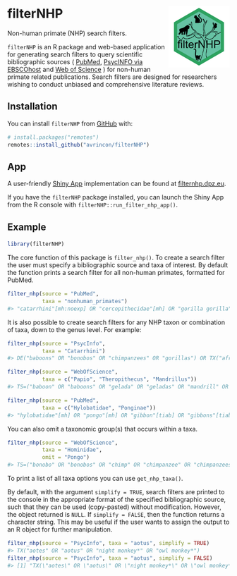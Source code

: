 
<!-- README.md is generated from README.Rmd. Please edit that file -->

# filterNHP <a><img src='inst/app/www/packageHex_v2_20210121.png' align="right" height="139"/></a>

Non-human primate (NHP) search filters.

`filterNHP` is an R package and web-based application for generating
search filters to query scientific bibliographic sources (
[PubMed](https://pubmed.ncbi.nlm.nih.gov/), [PsycINFO via
EBSCOhost](http://search.ebscohost.com/Login.aspx?profile=web&defaultdb=psyh&lp=login.asp&ref=https%3A%2F%2Fwww%2Egoogle%2Ecom%2F&authtype=ip,uid)
and [Web of
Science](http://login.webofknowledge.com/error/Error?Error=IPError&PathInfo=%2F&RouterURL=http%3A%2F%2Fwww.webofknowledge.com%2F&Domain=.webofknowledge.com&Src=IP&Alias=WOK5)
) for non-human primate related publications. Search filters are
designed for researchers wishing to conduct unbiased and comprehensive
literature reviews.

## Installation

You can install `filterNHP` from [GitHub](https://github.com/) with:

``` r
# install.packages("remotes")
remotes::install_github("avrincon/filterNHP")
```

## App

A user-friendly [Shiny App](https://shiny.rstudio.com) implementation
can be found at [filternhp.dpz.eu](https://filternhp.dpz.eu).

If you have the `filterNHP` package installed, you can launch the Shiny
App from the R console with `filterNHP::run_filter_nhp_app()`.

## Example

``` r
library(filterNHP)
```

The core function of this package is `filter_nhp()`. To create a search
filter the user must specify a bibliographic source and taxa of
interest. By default the function prints a search filter for all
non-human primates, formatted for PubMed.

``` r
filter_nhp(source = "PubMed", 
           taxa = "nonhuman_primates")
#> "catarrhini"[mh:noexp] OR "cercopithecidae"[mh] OR "gorilla gorilla"[mh] OR "haplorhini"[mh:noexp] OR "hominidae"[mh:noexp] OR "hylobatidae"[mh] OR "pan paniscus"[mh] OR "pan troglodytes"[mh] OR "platyrrhini"[mh] OR "pongo"[mh] OR "primates"[mh:noexp] OR "strepsirhini"[mh] OR "tarsii"[mh] OR "allenopithecus"[tiab] OR "allocebus"[tiab] OR "alouatta"[tiab] OR "alouattinae"[tiab] OR "angwantibo*"[tiab] OR "anthropoid"[tiab] OR "anthropoidea"[tiab] OR "anthropoids"[tiab] OR "aotes"[tiab] OR "aotidae"[tiab] OR "aotinae"[tiab] OR "aotus"[tiab] OR "ape"[tiab] OR "apes"[tiab] OR "arctocebus"[tiab] OR "ateles"[tiab] OR "atelidae"[tiab] OR "atelinae"[tiab] OR "avahi"[tiab] OR "aye-aye*"[tiab] OR "baboon"[tiab] OR "baboons"[tiab] OR "bonobo"[tiab] OR "bonobos"[tiab] OR "brachyteles"[tiab] OR "bushbabies"[tiab] OR "bushbaby"[tiab] OR "cacajao"[tiab] OR "callibella"[tiab] OR "callicebinae"[tiab] OR "callicebus"[tiab] OR "callimico"[tiab] OR "callithrichid*"[tiab] OR "callithrichinae"[tiab] OR "callithrix"[tiab] OR "callitrichid"[tiab] OR "callitrichidae"[tiab] OR "callitrichide"[tiab] OR "callitrichids"[tiab] OR "callitrichinae"[tiab] OR "capuchin"[tiab] OR "capuchins"[tiab] OR "carlito syrichta"[tiab] OR "catarhine*"[tiab] OR "catarhini"[tiab] OR "catarrhina"[tiab] OR "catarrhine*"[tiab] OR "catarrhini"[tiab] OR "cebid"[tiab] OR "cebidae"[tiab] OR "cebids"[tiab] OR "cebinae"[tiab] OR "ceboidea"[tiab] OR "cebuella"[tiab] OR "cebus"[tiab] OR "cephalopachus"[tiab] OR "cercocebus"[tiab] OR "cercopithecid*"[tiab] OR "cercopithecinae"[tiab] OR "cercopithecine*"[tiab] OR "cercopithecini"[tiab] OR "cercopithecoid"[tiab] OR "cercopithecoidea"[tiab] OR "cercopithecoids"[tiab] OR "cercopithecus"[tiab] OR "cheirogaleidae"[tiab] OR "cheirogaleus"[tiab] OR "cheracebus"[tiab] OR "chimp"[tiab] OR "chimpanzee"[tiab] OR "chimpanzees"[tiab] OR "chimps"[tiab] OR "chiromyiformes"[tiab] OR "chiropotes"[tiab] OR "chlorocebus"[tiab] OR "colobidae"[tiab] OR "colobinae"[tiab] OR "colobine*"[tiab] OR "colobini"[tiab] OR "colobus*"[tiab] OR "cynomolgus"[tiab] OR "daubentonia"[tiab] OR "daubentoniidae"[tiab] OR "douc"[tiab] OR "doucs"[tiab] OR "erythrocebus"[tiab] OR "eulemur"[tiab] OR "euoticus"[tiab] OR "euprimate*"[tiab] OR "galagid*"[tiab] OR "galago"[tiab] OR "galagoides"[tiab] OR "galagonidae"[tiab] OR "galagos"[tiab] OR "gelada"[tiab] OR "geladas"[tiab] OR "gibbon"[tiab] OR "gibbons"[tiab] OR "gorilla"[tiab] OR "gorillas"[tiab] OR "grivet"[tiab] OR "grivets"[tiab] OR "guenon*"[tiab] OR "guereza*"[tiab] OR "hapalemur"[tiab] OR "haplorhine*"[tiab] OR "haplorhini"[tiab] OR "haplorrhine*"[tiab] OR "haplorrhini"[tiab] OR "hominid*"[tiab] OR "hominin"[tiab] OR "homininae"[tiab] OR "hominine"[tiab] OR "hominines"[tiab] OR "hominini"[tiab] OR "hominins"[tiab] OR "hominoidea"[tiab] OR "hoolock"[tiab] OR "howler*"[tiab] OR "hylobates"[tiab] OR "hylobatidae"[tiab] OR "indri"[tiab] OR "indridae"[tiab] OR "indriid*"[tiab] OR "indris"[tiab] OR "kipunji*"[tiab] OR "lagothrix"[tiab] OR "langur"[tiab] OR "langurs"[tiab] OR "lemur"[tiab] OR "lemurid*"[tiab] OR "lemuriform"[tiab] OR "lemuriformes"[tiab] OR "lemuriforms"[tiab] OR "lemurinae"[tiab] OR "lemuroidea"[tiab] OR "lemurs"[tiab] OR "leontideus"[tiab] OR "leontocebus"[tiab] OR "leontopithecus"[tiab] OR "lepilemur"[tiab] OR "lepilemurid*"[tiab] OR "lesula*"[tiab] OR "lophocebus"[tiab] OR "loriform"[tiab] OR "loriformes"[tiab] OR "lorinae"[tiab] OR "loris"[tiab] OR "lorises"[tiab] OR "lorisid*"[tiab] OR "lorisiform*"[tiab] OR "lorisinae"[tiab] OR "lorisoid*"[tiab] OR "lutung"[tiab] OR "lutungs"[tiab] OR "macaca"[tiab] OR "macaque's"[tiab] OR "macaque"[tiab] OR "macaques"[tiab] OR "malbrouck*"[tiab] OR "mandrill"[tiab] OR "mandrills"[tiab] OR "mandrillus"[tiab] OR "mangabey*"[tiab] OR "marmoset"[tiab] OR "marmosets"[tiab] OR "mico argentatus"[tiab] OR "mico chrysoleucos"[tiab] OR "mico emiliae"[tiab] OR "mico humilis"[tiab] OR "mico marcai"[tiab] OR "mico melanurus"[tiab] OR "mico rondoni"[tiab] OR "microcebus"[tiab] OR "miopithecus"[tiab] OR "mirza coquereli"[tiab] OR "mirza zaza"[tiab] OR "monkey"[tiab] OR "monkeys"[tiab] OR "muriqui*"[tiab] OR "nasalis larvatus"[tiab] OR "nomascus"[tiab] OR "nycticebus"[tiab] OR "oedipomidas"[tiab] OR "orang utan*"[tiab] OR "orang-utan*"[tiab] OR "orangutan*"[tiab] OR "oreonax"[tiab] OR "otolemur"[tiab] OR "pan paniscus"[tiab] OR "pan troglodytes"[tiab] OR "panin"[tiab] OR "panina"[tiab] OR "panins"[tiab] OR "papio"[tiab] OR "papionini"[tiab] OR "paragalago"[tiab] OR "perodicticinae"[tiab] OR "perodicticus"[tiab] OR "phaner"[tiab] OR "piliocolobus"[tiab] OR "pithecia"[tiab] OR "pithecidae"[tiab] OR "pitheciid*"[tiab] OR "pitheciinae"[tiab] OR "pithecinae"[tiab] OR "platyrhine*"[tiab] OR "platyrhini"[tiab] OR "platyrrhina"[tiab] OR "platyrrhine*"[tiab] OR "platyrrhini"[tiab] OR "plecturocebus"[tiab] OR "pongid*"[tiab] OR "ponginae"[tiab] OR "pongo"[tiab] OR "potto"[tiab] OR "pottos"[tiab] OR "presbytini"[tiab] OR "presbytis"[tiab] OR "primate"[tiab] OR "primates"[tiab] OR "procolobus"[tiab] OR "prolemur"[tiab] OR "propithecus"[tiab] OR "prosimian*"[tiab] OR "prosimii"[tiab] OR "pseudopotto"[tiab] OR "pygathrix"[tiab] OR "rhinopithecus"[tiab] OR "rungwecebus"[tiab] OR "saguinus"[tiab] OR "saimiri"[tiab] OR "saimiriinae"[tiab] OR "sapajus"[tiab] OR "sciurocheirus"[tiab] OR "semnopithecus"[tiab] OR "siamang"[tiab] OR "siamangs"[tiab] OR "sifaka"[tiab] OR "sifakas"[tiab] OR "simians"[tiab] OR "simias"[tiab] OR "simiiform*"[tiab] OR "strepsir*"[tiab] OR "surili*"[tiab] OR "symphalangus"[tiab] OR "talapoin*"[tiab] OR "tamarin"[tiab] OR "tamarins"[tiab] OR "tamarinus"[tiab] OR "tarsier"[tiab] OR "tarsiers"[tiab] OR "tarsiid*"[tiab] OR "tarsiiform*"[tiab] OR "tarsius"[tiab] OR "theropithecus"[tiab] OR "trachypithecus"[tiab] OR "uacari*"[tiab] OR "uakari"[tiab] OR "uakaris"[tiab] OR "varecia"[tiab] OR "vervet*"[tiab]
```

It is also possible to create search filters for any NHP taxon or
combination of taxa, down to the genus level. For example:

``` r
filter_nhp(source = "PsycInfo", 
           taxa = "Catarrhini")
#> DE("baboons" OR "bonobos" OR "chimpanzees" OR "gorillas") OR TX("african monkey*" OR "allen's swamp monkey*" OR "allenopithecus" OR "ape" OR "apes" OR "asian monkey*" OR "baboon" OR "baboons" OR "bonobo" OR "bonobos" OR "catarhine*" OR "catarhini" OR "catarrhina" OR "catarrhine*" OR "catarrhini" OR "cercocebus" OR "cercopithecid*" OR "cercopithecinae" OR "cercopithecine*" OR "cercopithecini" OR "cercopithecoid" OR "cercopithecoidea" OR "cercopithecoids" OR "cercopithecus" OR "chimp" OR "chimpanzee" OR "chimpanzees" OR "chimps" OR "chlorocebus" OR "colobidae" OR "colobinae" OR "colobine*" OR "colobini" OR "colobus*" OR "cynomolgus" OR "douc" OR "doucs" OR "erythrocebus" OR "gelada" OR "geladas" OR "gibbon" OR "gibbons" OR "gorilla" OR "gorillas" OR "grivet" OR "grivets" OR "guenon*" OR "guereza*" OR "hominid*" OR "hominin" OR "homininae" OR "hominine" OR "hominines" OR "hominini" OR "hominins" OR "hominoidea" OR "hoolock" OR "hylobates" OR "hylobatidae" OR "kipunji*" OR "langur" OR "langurs" OR "leaf eating monkey*" OR "leaf monkey*" OR "leaf-eating monkey*" OR "lesula*" OR "lophocebus" OR "lutung" OR "lutungs" OR "macaca" OR "macaque's" OR "macaque" OR "macaques" OR "malbrouck*" OR "mandrill" OR "mandrills" OR "mandrillus" OR "mangabey*" OR "miopithecus" OR "mona monkey*" OR "nasalis larvatus" OR "nomascus" OR "old world monkey*" OR "old world non-human primate*" OR "old world nonhuman primate*" OR "old world primate*" OR "orang utan*" OR "orang-utan*" OR "orangutan*" OR "pan paniscus" OR "pan troglodytes" OR "panin" OR "panina" OR "panins" OR "papio" OR "papionini" OR "patas monkey*" OR "piliocolobus" OR "pongid*" OR "ponginae" OR "pongo" OR "presbytini" OR "presbytis" OR "proboscis monkey*" OR "procolobus" OR "pygathrix" OR "rhesus monkey*" OR "rhinopithecus" OR "rungwecebus" OR "semnopithecus" OR "siamang" OR "siamangs" OR "simias" OR "snub-nosed monkey*" OR "surili*" OR "symphalangus" OR "talapoin*" OR "theropithecus" OR "trachypithecus" OR "vervet*")
```

``` r
filter_nhp(source = "WebOfScience", 
           taxa = c("Papio", "Theropithecus", "Mandrillus"))
#> TS=("baboon" OR "baboons" OR "gelada" OR "geladas" OR "mandrill" OR "mandrills" OR "mandrillus" OR "papio leucophaeus" OR "papio sphinx" OR "papio" OR "theropithecus")
```

``` r
filter_nhp(source = "PubMed", 
           taxa = c("Hylobatidae", "Ponginae"))
#> "hylobatidae"[mh] OR "pongo"[mh] OR "gibbon"[tiab] OR "gibbons"[tiab] OR "hoolock"[tiab] OR "hylobates"[tiab] OR "hylobatidae"[tiab] OR "lesser ape*"[tiab] OR "nomascus"[tiab] OR "orang utan*"[tiab] OR "orang-utan*"[tiab] OR "orangutan*"[tiab] OR "pongid*"[tiab] OR "ponginae"[tiab] OR "pongo"[tiab] OR "siamang"[tiab] OR "siamangs"[tiab] OR "symphalangus"[tiab]
```

You can also omit a taxonomic group(s) that occurs within a taxa.

``` r
filter_nhp(source = "WebOfScience", 
           taxa = "Hominidae", 
           omit = "Pongo")
#> TS=("bonobo" OR "bonobos" OR "chimp" OR "chimpanzee" OR "chimpanzees" OR "chimps" OR "gorilla" OR "gorillas" OR "great ape*" OR "hominid*" OR "hominin" OR "homininae" OR "hominine" OR "hominines" OR "hominini" OR "hominins" OR "pan paniscus" OR "pan troglodytes" OR "panin" OR "panina" OR "panins")
```

To print a list of all taxa options you can use `get_nhp_taxa()`.

By default, with the argument `simplify = TRUE`, search filters are
printed to the console in the appropriate format of the specified
bibliographic source, such that they can be used (copy-pasted) without
modification. However, the object returned is `NULL`. If
`simplify = FALSE`, then the function returns a character string. This
may be useful if the user wants to assign the output to an R object for
further manipulation.

``` r
filter_nhp(source = "PsycInfo", taxa = "aotus", simplify = TRUE)
#> TX("aotes" OR "aotus" OR "night monkey*" OR "owl monkey*")
filter_nhp(source = "PsycInfo", taxa = "aotus", simplify = FALSE)
#> [1] "TX(\"aotes\" OR \"aotus\" OR \"night monkey*\" OR \"owl monkey*\")"
```
